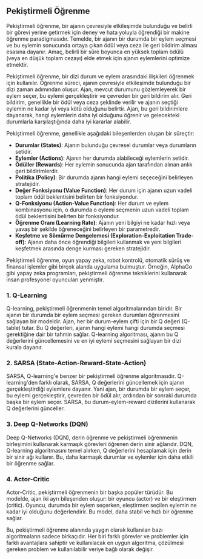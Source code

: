 ## Pekiştirmeli Öğrenme

Pekiştirmeli öğrenme, bir ajanın çevresiyle etkileşimde bulunduğu ve belirli bir görevi yerine getirmek için deney ve hata yoluyla öğrendiği bir makine öğrenme paradigmasıdır. Temelde, bir ajanın bir durumda bir eylem seçmesi ve bu eylemin sonucunda ortaya çıkan ödül veya ceza ile geri bildirim alması esasına dayanır. Amaç, belirli bir süre boyunca en yüksek toplam ödülü (veya en düşük toplam cezayı) elde etmek için ajanın eylemlerini optimize etmektir.

Pekiştirmeli öğrenme, bir dizi durum ve eylem arasındaki ilişkileri öğrenmek için kullanılır. Öğrenme süreci, ajanın çevresiyle etkileşimde bulunduğu bir dizi zaman adımından oluşur. Ajan, mevcut durumunu gözlemleyerek bir eylem seçer, bu eylemi gerçekleştirir ve çevreden bir geri bildirim alır. Geri bildirim, genellikle bir ödül veya ceza şeklinde verilir ve ajanın seçtiği eylemin ne kadar iyi veya kötü olduğunu belirtir. Ajan, bu geri bildirimlere dayanarak, hangi eylemlerin daha iyi olduğunu öğrenir ve gelecekteki durumlarla karşılaştığında daha iyi kararlar alabilir.

Pekiştirmeli öğrenme, genellikle aşağıdaki bileşenlerden oluşan bir süreçtir:

- **Durumlar (States)**: Ajanın bulunduğu çevresel durumlar veya durumların setidir.
- **Eylemler (Actions)**: Ajanın her durumda alabileceği eylemlerin setidir.
- **Ödüller (Rewards)**: Her eylemin sonucunda ajan tarafından alınan anlık geri bildirimlerdir.
- **Politika (Policy)**: Bir durumda ajanın hangi eylemi seçeceğini belirleyen stratejidir.
- **Değer Fonksiyonu (Value Function)**: Her durum için ajanın uzun vadeli toplam ödül beklentisini belirten bir fonksiyondur.
- **Q-Fonksiyonu (Action-Value Function)**: Her durum ve eylem kombinasyonu için, o durumda o eylemi seçmenin uzun vadeli toplam ödül beklentisini belirten bir fonksiyondur.
- **Öğrenme Oranı (Learning Rate)**: Ajanın yeni bilgiyi ne kadar hızlı veya yavaş bir şekilde öğreneceğini belirleyen bir parametredir.
- **Keşfetme ve Sömürme Dengelemesi (Exploration-Exploitation Trade-off)**: Ajanın daha önce öğrendiği bilgileri kullanmak ve yeni bilgileri keşfetmek arasında denge kurması gereken stratejidir.

Pekiştirmeli öğrenme, oyun yapay zeka, robot kontrolü, otomatik sürüş ve finansal işlemler gibi birçok alanda uygulama bulmuştur. Örneğin, AlphaGo gibi yapay zeka programları, pekiştirmeli öğrenme tekniklerini kullanarak insan profesyonel oyuncuları yenmiştir.

### 1. Q-Learning

Q-learning, pekiştirmeli öğrenmenin temel algoritmalarından biridir. Bir ajanın bir durumda bir eylem seçmesi gereken durumları öğrenmesini sağlayan bir modeldir. Ajan, her bir durum-eylem çifti için bir Q değeri (Q-table) tutar. Bu Q değerleri, ajanın hangi eylemi hangi durumda seçmesi gerektiğine dair bir tahmin sağlar. Q-learning algoritması, ajanın bu Q değerlerini güncellemesini ve en iyi eylemi seçmesini sağlayan bir dizi kurala dayanır.

### 2. SARSA (State-Action-Reward-State-Action)

SARSA, Q-learning'e benzer bir pekiştirmeli öğrenme algoritmasıdır. Q-learning'den farklı olarak, SARSA, Q değerlerini güncellemek için ajanın gerçekleştirdiği eylemlere dayanır. Yani ajan, bir durumda bir eylem seçer, bu eylemi gerçekleştirir, çevreden bir ödül alır, ardından bir sonraki durumda başka bir eylem seçer. SARSA, bu durum-eylem-reward dizilerini kullanarak Q değerlerini günceller.

### 3. Deep Q-Networks (DQN)

Deep Q-Networks (DQN), derin öğrenme ve pekiştirmeli öğrenmenin birleşimini kullanarak karmaşık görevleri öğrenen derin sinir ağlarıdır. DQN, Q-learning algoritmasını temel alırken, Q değerlerini hesaplamak için derin bir sinir ağı kullanır. Bu, daha karmaşık durumlar ve eylemler için daha etkili bir öğrenme sağlar.

### 4. Actor-Critic

Actor-Critic, pekiştirmeli öğrenmenin bir başka popüler türüdür. Bu modelde, ajan iki ayrı bileşenden oluşur: bir oyuncu (actor) ve bir eleştirmen (critic). Oyuncu, durumda bir eylem seçerken, eleştirmen seçilen eylemin ne kadar iyi olduğunu değerlendirir. Bu model, daha stabil ve hızlı bir öğrenme sağlar.

Bu, pekiştirmeli öğrenme alanında yaygın olarak kullanılan bazı algoritmaların sadece birkaçıdır. Her biri farklı görevler ve problemler için farklı avantajlara sahiptir ve kullanılacak en uygun algoritma, çözülmesi gereken problem ve kullanılabilir veriye bağlı olarak değişir.
